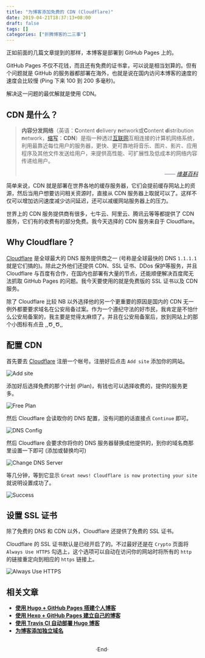 ```yaml
---
title: "为博客添加免费的 CDN (Cloudflare)"
date: 2019-04-21T18:37:13+08:00
draft: false
tags: []
categories: ["折腾博客的二三事"]
---
```

<!-- 
<img alt="" src="https://mogeko.github.io/blog-images/r/056/" >
<span class="spoiler" ></span>
&emsp;&emsp;
 -->

正如前面的几篇文章提到的那样，本博客是部署到 GitHub Pages 上的。

GitHub Pages 不仅不花钱，而且还有免费的证书拿，可以说是相当划算的。但有个问题就是 GitHub 的服务器都部署在海外，也就是说在国内访问本博客的速度的速度会比较慢 (Ping 下来 100 到 200 多毫秒)。

解决这一问题的最优解就是使用 CDN。

## CDN 是什么？

> **内容分发网络**（英语：**C**ontent **d**elivery **n**etwork或**C**ontent **d**istribution **n**etwork，[缩写](https://zh.wikipedia.org/wiki/%E7%B8%AE%E5%AF%AB)：**CDN**）是指一种透过[互联网](https://zh.wikipedia.org/wiki/%E4%BA%92%E8%81%AF%E7%B6%B2)互相连接的计算机网络系统，利用最靠近每位用户的服务器，更快、更可靠地将音乐、图片、影片、应用程序及其他文件发送给用户，来提供高性能、可扩展性及低成本的网络内容传递给用户。
>
> 
> &emsp;<span style="color: #6a737d;font-style:italic;float: right; ">—— <a href="https://zh.wikipedia.org/zh-cn/%E5%85%A7%E5%AE%B9%E5%82%B3%E9%81%9E%E7%B6%B2%E8%B7%AF">维基百科</a></span>
> 

简单来说，CDN 就是部署在世界各地的缓存服务器，它们会提前缓存网站上的资源，然后当用户想要访问相关资源时，直接从 CDN 服务器上取就可以了。这样不仅可以增加访问速度减少访问延迟，还可以减缓网站服务器上的压力。

世界上的 CDN 服务提供商有很多，七牛云、阿里云、腾讯云等等都提供了 CDN 服务，它们有的收费有的部分免费。我今天选择的 CDN 服务来自于 Cloudflare。

## Why Cloudflare？

[Cloudflare](https://dash.cloudflare.com/) 是全球最大的 DNS 服务提供商之一 (号称是全球最快的 DNS `1.1.1.1` 就是它们搞的)。除此之外他们还提供 CDN、SSL 证书、DDos 保护等服务，并且 Cloudflare 与百度有合作，在国内也部署有大量的节点，还能顺便解决百度爬无法抓取 GitHub Pages 的问题。我今天要使用的就是免费版的 SSL 证书以及 CDN 服务。

除了 Cloudflare 比较 NB 以外选择他的另一个更重要的原因是国内的 CDN 无一例外都要要求域名在公安局备过案。作为一个遵纪守法的好市民，我肯定是不怕什么公安局备案的，我主要是觉得太麻烦了。<span class="spoiler" >并且在公安局备案后，放到网站上的那个小图标有点丑 ,,Ծ‸Ծ,,</span>

## 配置 CDN

首先要去 [Cloudflare](https://dash.cloudflare.com/) 注册一个帐号。注册好后点击 `Add site` 添加你的网站。

<img alt="Add site" src="https://mogeko.github.io/blog-images/r/056/add-site.png" >

添加好后选择免费的那个计划 (Plan)，有钱也可以选择收费的，提供的服务更多。

<img alt="Free Plan" src="https://mogeko.github.io/blog-images/r/056/free-plan.png" >

然后 Cloudflare 会读取你的 DNS 配置，没有问题的话直接点 `Continue` 即可。

<img alt="DNS Config" src="https://mogeko.github.io/blog-images/r/056/dns-config.png" >

然后 Cloudflare 会要求你将你的 DNS 服务器替换成他提供的，到你的域名商那里设置一下即可 (添加或替换均可)

<img alt="Change DNS Server" src="https://mogeko.github.io/blog-images/r/056/change-dns-server.png.png" >

等几分钟，等到它显示 `Great news! Cloudflare is now protecting your site` 就说明设置成功了。

<img alt="Success" src="https://mogeko.github.io/blog-images/r/056/success.png" >

## 设置 SSL 证书

除了免费的 DNS 和 CDN 以外，Cloudflare 还提供了免费的 SSL 证书。

Cloudflare 的 SSL 证书默认是已经开启了的。不过最好还是在 `Crypto` 页面将 `Always Use HTTPS` 勾选上，这个选项可以自动在访问你的网站时将所有的 `http` 的链接重定向到相应的 `https` 链接上。

<img alt="Always Use HTTPS" src="https://mogeko.github.io/blog-images/r/056/always-use-https.png" >

<!-- 然后使用浏览器访问你的网站，点击链接旁边的小锁🔒，查看 SSL 证书的相关信息。-->

<!-- <img alt="SSL-Info" src="https://mogeko.github.io/blog-images/r/056/ssl-info.png" > -->

## 相关文章

- [**使用 Hugo + GitHub Pages 搭建个人博客**](https://mogeko.github.io/2018/018/)
- [**使用 Hexo + GitHub Pages 建立自己的博客**](https://mogeko.github.io/2017/002/)
- [**使用 Travis CI 自动部署 Hugo 博客**](https://mogeko.github.io/2018/028/)
- [**为博客添加独立域名**](https://mogeko.github.io/2018/048.md)

<br>

<center>  ·End·  </center>